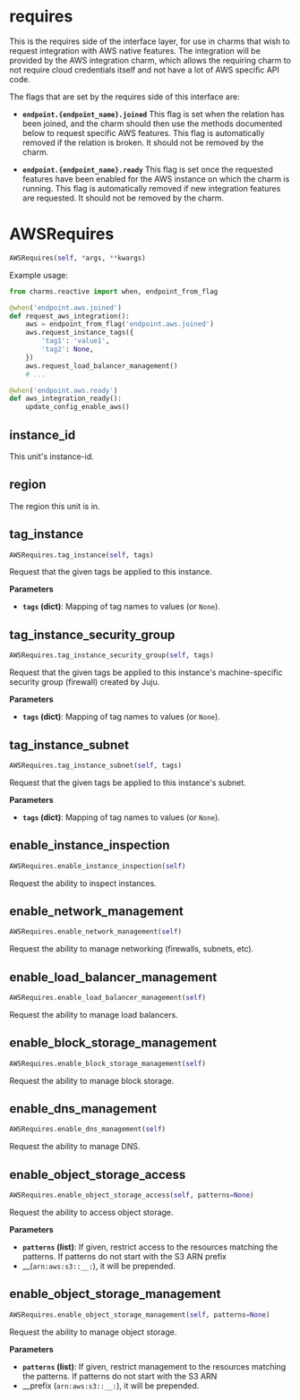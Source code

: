 <h1 id="requires">requires</h1>


This is the requires side of the interface layer, for use in charms that
wish to request integration with AWS native features.  The integration will
be provided by the AWS integration charm, which allows the requiring charm
to not require cloud credentials itself and not have a lot of AWS specific
API code.

The flags that are set by the requires side of this interface are:

* **`endpoint.{endpoint_name}.joined`** This flag is set when the relation
  has been joined, and the charm should then use the methods documented below
  to request specific AWS features.  This flag is automatically removed if
  the relation is broken.  It should not be removed by the charm.

* **`endpoint.{endpoint_name}.ready`** This flag is set once the requested
  features have been enabled for the AWS instance on which the charm is
  running.  This flag is automatically removed if new integration features
  are requested.  It should not be removed by the charm.

<h1 id="requires.AWSRequires">AWSRequires</h1>

```python
AWSRequires(self, *args, **kwargs)
```

Example usage:

```python
from charms.reactive import when, endpoint_from_flag

@when('endpoint.aws.joined')
def request_aws_integration():
    aws = endpoint_from_flag('endpoint.aws.joined')
    aws.request_instance_tags({
        'tag1': 'value1',
        'tag2': None,
    })
    aws.request_load_balancer_management()
    # ...

@when('endpoint.aws.ready')
def aws_integration_ready():
    update_config_enable_aws()
```

<h2 id="requires.AWSRequires.instance_id">instance_id</h2>


This unit's instance-id.

<h2 id="requires.AWSRequires.region">region</h2>


The region this unit is in.

<h2 id="requires.AWSRequires.tag_instance">tag_instance</h2>

```python
AWSRequires.tag_instance(self, tags)
```

Request that the given tags be applied to this instance.

__Parameters__

- __`tags` (dict)__: Mapping of tag names to values (or `None`).

<h2 id="requires.AWSRequires.tag_instance_security_group">tag_instance_security_group</h2>

```python
AWSRequires.tag_instance_security_group(self, tags)
```

Request that the given tags be applied to this instance's
machine-specific security group (firewall) created by Juju.

__Parameters__

- __`tags` (dict)__: Mapping of tag names to values (or `None`).

<h2 id="requires.AWSRequires.tag_instance_subnet">tag_instance_subnet</h2>

```python
AWSRequires.tag_instance_subnet(self, tags)
```

Request that the given tags be applied to this instance's subnet.

__Parameters__

- __`tags` (dict)__: Mapping of tag names to values (or `None`).

<h2 id="requires.AWSRequires.enable_instance_inspection">enable_instance_inspection</h2>

```python
AWSRequires.enable_instance_inspection(self)
```

Request the ability to inspect instances.

<h2 id="requires.AWSRequires.enable_network_management">enable_network_management</h2>

```python
AWSRequires.enable_network_management(self)
```

Request the ability to manage networking (firewalls, subnets, etc).

<h2 id="requires.AWSRequires.enable_load_balancer_management">enable_load_balancer_management</h2>

```python
AWSRequires.enable_load_balancer_management(self)
```

Request the ability to manage load balancers.

<h2 id="requires.AWSRequires.enable_block_storage_management">enable_block_storage_management</h2>

```python
AWSRequires.enable_block_storage_management(self)
```

Request the ability to manage block storage.

<h2 id="requires.AWSRequires.enable_dns_management">enable_dns_management</h2>

```python
AWSRequires.enable_dns_management(self)
```

Request the ability to manage DNS.

<h2 id="requires.AWSRequires.enable_object_storage_access">enable_object_storage_access</h2>

```python
AWSRequires.enable_object_storage_access(self, patterns=None)
```

Request the ability to access object storage.

__Parameters__

- __`patterns` (list)__: If given, restrict access to the resources matching
    the patterns. If patterns do not start with the S3 ARN prefix
- __(`arn:aws:s3::__:`), it will be prepended.

<h2 id="requires.AWSRequires.enable_object_storage_management">enable_object_storage_management</h2>

```python
AWSRequires.enable_object_storage_management(self, patterns=None)
```

Request the ability to manage object storage.

__Parameters__

- __`patterns` (list)__: If given, restrict management to the resources
    matching the patterns. If patterns do not start with the S3 ARN
- __prefix (`arn:aws:s3::__:`), it will be prepended.

